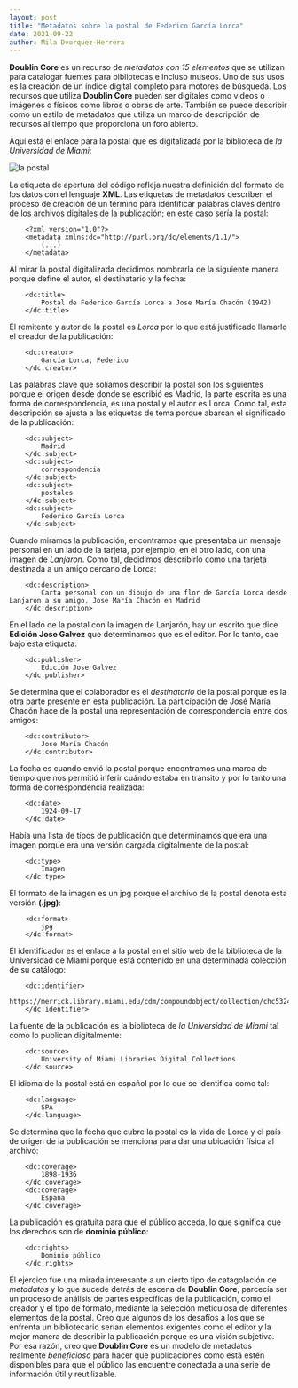 ```yaml
---
layout: post
title: "Metadatos sobre la postal de Federico García Lorca"
date: 2021-09-22
author: Mila Dvorquez-Herrera
---
```


**Doublin Core** es un recurso de *metadatos con 15 elementos* que se utilizan para catalogar fuentes para bibliotecas e incluso museos. Uno de sus usos es la creación de un índice digital completo para motores de búsqueda. Los recursos que utiliza **Doublin Core** pueden ser digitales como videos o imágenes o físicos como libros o obras de arte. También se puede describir como un estilo de metadatos que utiliza un marco de descripción de recursos al tiempo que proporciona un foro abierto. 

Aquí está el enlace para la postal que es digitalizada por la biblioteca de *la Universidad de Miami*:

![la postal](https://merrick.library.miami.edu/cdm/compoundobject/collection/chc5324/id/31/rec/19)

La etiqueta de apertura del código refleja nuestra definición del formato de los datos con el lenguaje **XML**. Las etiquetas de metadatos describen el proceso de creación de un término para identificar palabras claves dentro de los archivos digitales de la publicación; en este caso sería la postal: 

```
    <?xml version="1.0"?>
    <metadata xmlns:dc="http://purl.org/dc/elements/1.1/">
        (...)
    </metadata>
```

Al mirar la postal digitalizada decidimos nombrarla de la siguiente manera porque define el autor, el destinatario y la fecha: 

```
    <dc:title> 
        Postal de Federico García Lorca a Jose María Chacón (1942)
    </dc:title> 
 ```

El remitente y autor de la postal es *Lorca* por lo que está justificado llamarlo el creador de la publicación:

```
    <dc:creator> 
        García Lorca, Federico
    </dc:creator> 
 ```
 
Las palabras clave que solíamos describir la postal son los siguientes porque el origen desde donde se escribió es Madrid, la parte escrita es una forma de correspondencia, es una postal y el autor es Lorca. Como tal, esta descripción se ajusta a las etiquetas de tema porque abarcan el significado de la publicación: 

```
    <dc:subject> 
        Madrid
    </dc:subject>
    <dc:subject> 
        correspondencia
    </dc:subject>
    <dc:subject> 
        postales
    </dc:subject>
    <dc:subject> 
        Federico García Lorca
    </dc:subject>
```

Cuando miramos la publicación, encontramos que presentaba un mensaje personal en un lado de la tarjeta, por ejemplo, en el otro lado, con una imagen de *Lanjaron*. Como tal, decidimos describirlo como una tarjeta destinada a un amigo cercano de Lorca: 

```
    <dc:description> 
        Carta personal con un dibujo de una flor de García Lorca desde Lanjaron a su amigo, Jose María Chacón en Madrid
    </dc:description>
 ```
 
En el lado de la postal con la imagen de Lanjarón, hay un escrito que dice **Edición Jose Galvez** que determinamos que es el editor. Por lo tanto, cae bajo esta etiqueta: 

```
    <dc:publisher> 
        Edición Jose Galvez
    </dc:publisher>
```  

Se determina que el colaborador es el *destinatario* de la postal porque es la otra parte presente en esta publicación. La participación de José María Chacón hace de la postal una representación de correspondencia entre dos amigos:

```
    <dc:contributor> 
        Jose María Chacón
    </dc:contributor>
```
   
La fecha es cuando envió la postal porque encontramos una marca de tiempo que nos permitió inferir cuándo estaba en tránsito y por lo tanto una forma de correspondencia realizada: 

```
    <dc:date> 
        1924-09-17
    </dc:date>
```   

Había una lista de tipos de publicación que determinamos que era una imagen porque era una versión cargada digitalmente de la postal: 

```
    <dc:type> 
        Imagen
    </dc:type>
```

El formato de la imagen es un jpg porque el archivo de la postal denota esta versión **(.jpg)**:

```
    <dc:format> 
        jpg
    </dc:format>
```

El identificador es el enlace a la postal en el sitio web de la biblioteca de la Universidad de Miami porque está contenido en una determinada colección de su catálogo: 

```
    <dc:identifier> 
        https://merrick.library.miami.edu/cdm/compoundobject/collection/chc5324/id/31/rec/19
    </dc:identifier>
 ```  

La fuente de la publicación es la biblioteca de *la Universidad de Miami* tal como lo publican digitalmente: 

```
    <dc:source> 
        University of Miami Libraries Digital Collections
    </dc:source>
```

El idioma de la postal está en español por lo que se identifica como tal: 

```
    <dc:language> 
        SPA
    </dc:language>
```   

Se determina que la fecha que cubre la postal es la vida de Lorca y el país de origen de la publicación se menciona para dar una ubicación física al archivo: 

```
    <dc:coverage> 
        1898-1936
    </dc:coverage>
    <dc:coverage> 
        España
    </dc:coverage>
 ```
 
La publicación es gratuita para que el público acceda, lo que significa que los derechos son de **dominio público**: 

```
    <dc:rights> 
        Dominio público
    </dc:rights>
```

El ejercico fue una mirada interesante a un cierto tipo de catagolación de *metadatos* y lo que sucede detrás de escena de **Doublin Core**; parcecía ser un proceso de análisis de partes específicas de la publicación, como el creador y el tipo de formato, mediante la selección meticulosa de diferentes elementos de la postal. Creo que algunos de los desafíos a los que se enfrenta un bibliotecario serían elementos exigentes como el editor y la mejor manera de describir la publicación porque es una visión subjetiva. Por esa razón, creo que **Doublin Core** es un modelo de metadatos realmente *beneficioso* para hacer que publicaciones como está estén disponibles para que el público las encuentre conectada a una serie de información útil y reutilizable. 

